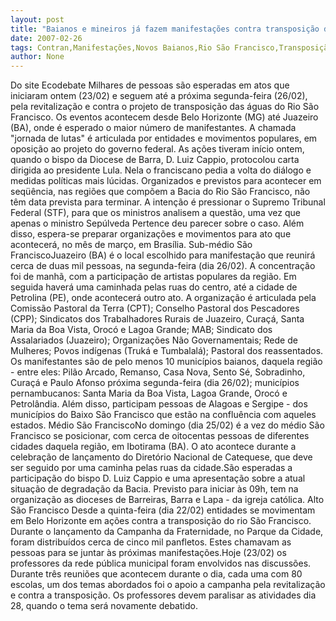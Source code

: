 ```yaml
---
layout: post
title: "Baianos e mineiros já fazem manifestações contra transposição do Rio São Francisco"
date: 2007-02-26
tags: Contran,Manifestações,Novos Baianos,Rio São Francisco,Transposição
author: None
---
```

Do site Ecodebate 
Milhares de pessoas são esperadas em atos que iniciaram ontem (23/02) e seguem até a próxima segunda-feira (26/02), pela revitalização e contra o projeto de transposição das águas do Rio São Francisco. 
Os eventos acontecem desde Belo Horizonte (MG) até Juazeiro (BA), onde é esperado o maior número de manifestantes.
A chamada \"jornada de lutas\" é articulada por entidades e movimentos populares, em oposição ao projeto do governo federal. As ações tiveram início ontem, quando o bispo da Diocese de Barra, D. Luiz Cappio, protocolou carta dirigida ao presidente Lula. Nela o franciscano pedia a volta do diálogo e medidas políticas mais lúcidas.
Organizados e previstos para acontecer em seqüência, nas regiões que compõem a Bacia do Rio São Francisco, não têm data prevista para terminar. A intenção é pressionar o Supremo Tribunal Federal (STF), para que os ministros analisem a questão, uma vez que apenas o ministro Sepúlveda Pertence deu parecer sobre o caso. Além disso, espera-se preparar organizações e movimentos para ato que acontecerá, no mês de março, em Brasília.
Sub-médio São FranciscoJuazeiro (BA) é o local escolhido para manifestação que reunirá cerca de duas mil pessoas, na segunda-feira (dia 26/02). A concentração foi de manhã, com a participação de artistas populares da região. Em seguida haverá uma caminhada pelas ruas do centro, até a cidade de Petrolina (PE), onde acontecerá outro ato. 
A organização é articulada pela Comissão Pastoral da Terra (CPT); Conselho Pastoral dos Pescadores (CPP); Sindicatos dos Trabalhadores Rurais de Juazeiro, Curaçá, Santa Maria da Boa Vista, Orocó e Lagoa Grande; MAB; Sindicato dos Assalariados (Juazeiro); Organizações Não Governamentais; Rede de Mulheres; Povos indígenas (Truká e Tumbalalá); Pastoral dos reassentados.
Os manifestantes são de pelo menos 10 municípios baianos, daquela região - entre eles: Pilão Arcado, Remanso, Casa Nova, Sento Sé, Sobradinho, Curaçá e Paulo Afonso próxima segunda-feira (dia 26/02); municípios pernambucanos: Santa Maria da Boa Vista, Lagoa Grande, Orocó e Petrolândia. Além disso, participam pessoas de Alagoas e Sergipe - dos municípios do Baixo São Francisco que estão na confluência com aqueles estados.
Médio São FranciscoNo domingo (dia 25/02) é a vez do médio São Francisco se posicionar, com cerca de oitocentas pessoas de diferentes cidades daquela região, em Ibotirama (BA). O ato acontece durante a celebração de lançamento do Diretório Nacional de Catequese, que deve ser seguido por uma caminha pelas ruas da cidade.São esperadas a participação do bispo D. Luiz Cappio e uma apresentação sobre a atual situação de degradação da Bacia. Previsto para iniciar às 09h, tem na organização as dioceses de Barreiras, Barra e Lapa - da igreja católica.
Alto São Francisco
Desde a quinta-feira (dia 22/02) entidades se movimentam em Belo Horizonte em ações contra a transposição do rio São Francisco. Durante o lançamento da Campanha da Fraternidade, no Parque da Cidade, foram distribuídos cerca de cinco mil panfletos. Estes chamavam as pessoas para se juntar às próximas manifestações.Hoje (23/02) os professores da rede pública municipal foram envolvidos nas discussões. Durante três reuniões que acontecem durante o dia, cada uma com 80 escolas, um dos temas abordados foi o apoio a campanha pela revitalização e contra a transposição. Os professores devem paralisar as atividades dia 28, quando o tema será novamente debatido. 